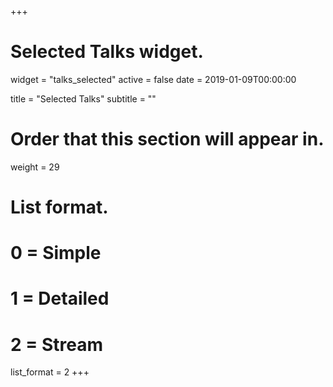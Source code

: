 +++
# Selected Talks widget.
widget = "talks_selected"
active = false
date = 2019-01-09T00:00:00

title = "Selected Talks"
subtitle = ""

# Order that this section will appear in.
weight = 29

# List format.
#   0 = Simple
#   1 = Detailed
#   2 = Stream
list_format = 2
+++
